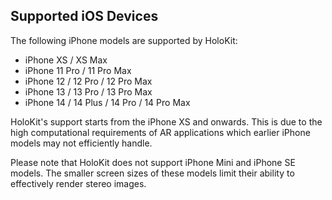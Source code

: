 ## Supported iOS Devices

The following iPhone models are supported by HoloKit:

- iPhone XS / XS Max
- iPhone 11 Pro / 11 Pro Max
- iPhone 12 / 12 Pro / 12 Pro Max
- iPhone 13 / 13 Pro / 13 Pro Max
- iPhone 14 / 14 Plus / 14 Pro / 14 Pro Max

HoloKit's support starts from the iPhone XS and onwards. This is due to the high computational requirements of AR applications which earlier iPhone models may not efficiently handle.

Please note that HoloKit does not support iPhone Mini and iPhone SE models. The smaller screen sizes of these models limit their ability to effectively render stereo images.
